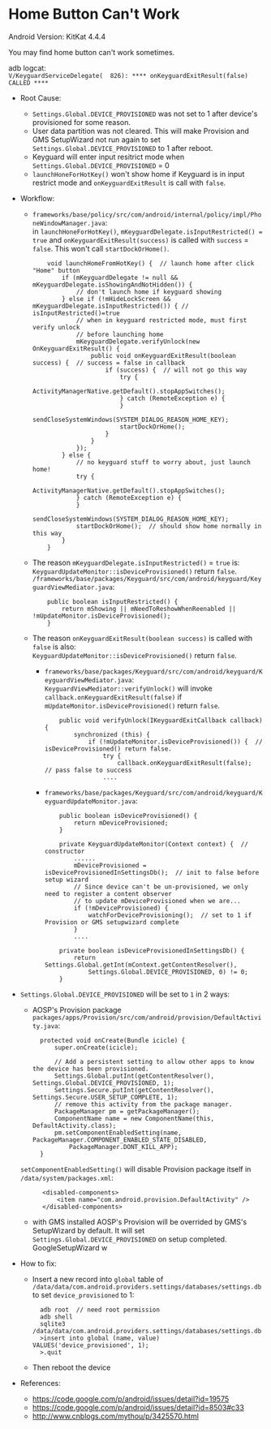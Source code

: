 
# Home Button Can't Work

Android Version: KitKat 4.4.4

You may find home button can't work sometimes.

adb logcat:  
`V/KeyguardServiceDelegate(  826): **** onKeyguardExitResult(false) CALLED ****`

* Root Cause:  
  * `Settings.Global.DEVICE_PROVISIONED` was not set to 1 after device's provisioned for some reason.  
  * User data partition was not cleared. This will make Provision and GMS SetupWizard not run again to set `Settings.Global.DEVICE_PROVISIONED` to 1 after reboot.
  * Keyguard will enter input resitrict mode when `Settings.Global.DEVICE_PROVISIONED` = 0
  * `launchHoneForHotKey()` won't show home if Keyguard is in input restrict mode and `onKeyguardExitResult` is call with `false`.
  
* Workflow:
  * `frameworks/base/policy/src/com/android/internal/policy/impl/PhoneWindowManager.java`:  
  in `launchHoneForHotKey()`, `mKeyguardDelegate.isInputRestricted() = true` and `onKeyguardExitResult(success)` is called with `success` = `false`. This won't call `startDockOrHome()`.
    
            void launchHomeFromHotKey() {  // launch home after click "Home" button
                if (mKeyguardDelegate != null && mKeyguardDelegate.isShowingAndNotHidden()) {
                    // don't launch home if keyguard showing
                } else if (!mHideLockScreen && mKeyguardDelegate.isInputRestricted()) { // isInputRestricted()=true
                    // when in keyguard restricted mode, must first verify unlock
                    // before launching home
                    mKeyguardDelegate.verifyUnlock(new OnKeyguardExitResult() {
                        public void onKeyguardExitResult(boolean success) {  // success = false in callback
                            if (success) {  // will not go this way
                                try {
                                    ActivityManagerNative.getDefault().stopAppSwitches();
                                } catch (RemoteException e) {
                                }
                                sendCloseSystemWindows(SYSTEM_DIALOG_REASON_HOME_KEY);
                                startDockOrHome();
                            }
                        }
                    });
                } else {
                    // no keyguard stuff to worry about, just launch home!
                    try {
                        ActivityManagerNative.getDefault().stopAppSwitches();
                    } catch (RemoteException e) {
                    }
                    sendCloseSystemWindows(SYSTEM_DIALOG_REASON_HOME_KEY);
                    startDockOrHome();  // should show home normally in this way
                }
            }

  * The reason `mKeyguardDelegate.isInputRestricted()` = `true` is:
    `KeyguardUpdateMonitor::isDeviceProvisioned()` return `false`.
    `/frameworks/base/packages/Keyguard/src/com/android/keyguard/KeyguardViewMediator.java`:  

            public boolean isInputRestricted() {
                return mShowing || mNeedToReshowWhenReenabled || !mUpdateMonitor.isDeviceProvisioned();
            }

  * The reason `onKeyguardExitResult(boolean success)` is called with `false` is also:  
  `KeyguardUpdateMonitor::isDeviceProvisioned()` return `false`.

      * `frameworks/base/packages/Keyguard/src/com/android/keyguard/KeyguardViewMediator.java`:  
        `KeyguardViewMediator::verifyUnlock()` will invoke `callback.onKeyguardExitResult(false)` if `mUpdateMonitor.isDeviceProvisioned()` return `false`.

                public void verifyUnlock(IKeyguardExitCallback callback) {
                    synchronized (this) {
                        if (!mUpdateMonitor.isDeviceProvisioned()) {  // isDeviceProvisioned() return false.
                            try {
                                callback.onKeyguardExitResult(false);  // pass false to success
                            ....

      * `frameworks/base/packages/Keyguard/src/com/android/keyguard/KeyguardUpdateMonitor.java`:

                public boolean isDeviceProvisioned() {
                    return mDeviceProvisioned;
                }

                private KeyguardUpdateMonitor(Context context) {  // constructor
                    ......
                    mDeviceProvisioned = isDeviceProvisionedInSettingsDb();  // init to false before setup wizard
                    // Since device can't be un-provisioned, we only need to register a content observer
                    // to update mDeviceProvisioned when we are...
                    if (!mDeviceProvisioned) {
                        watchForDeviceProvisioning();  // set to 1 if Provision or GMS setupwizard complete
                    }
                    ....

                private boolean isDeviceProvisionedInSettingsDb() {
                    return Settings.Global.getInt(mContext.getContentResolver(),
                        Settings.Global.DEVICE_PROVISIONED, 0) != 0;
                }

* `Settings.Global.DEVICE_PROVISIONED` will be set to `1` in 2 ways:

    * AOSP's Provision package  
    `packages/apps/Provision/src/com/android/provision/DefaultActivity.java`:

            protected void onCreate(Bundle icicle) {
                super.onCreate(icicle);

                // Add a persistent setting to allow other apps to know the device has been provisioned.
                Settings.Global.putInt(getContentResolver(), Settings.Global.DEVICE_PROVISIONED, 1);
                Settings.Secure.putInt(getContentResolver(), Settings.Secure.USER_SETUP_COMPLETE, 1);
                // remove this activity from the package manager.
                PackageManager pm = getPackageManager();
                ComponentName name = new ComponentName(this, DefaultActivity.class);
                pm.setComponentEnabledSetting(name, PackageManager.COMPONENT_ENABLED_STATE_DISABLED,
                    PackageManager.DONT_KILL_APP);
            }
    `setComponentEnabledSetting()` will disable Provision package itself in `/data/system/packages.xml`:
    
            <disabled-components>
                <item name="com.android.provision.DefaultActivity" />
            </disabled-components>    

    * with GMS installed
    AOSP's Provision will be overrided by GMS's SetupWizard by default.
    It will set `Settings.Global.DEVICE_PROVISIONED` on setup completed.
    GoogleSetupWizard w

* How to fix:  
    * Insert a new record into `global` table of `/data/data/com.android.providers.settings/databases/settings.db` to set `device_provisioned` to 1:  

            adb root  // need root permission
            adb shell
            sqlite3 /data/data/com.android.providers.settings/databases/settings.db
            >insert into global (name, value) VALUES('device_provisioned', 1);
            >.quit
 
    * Then reboot the device

* References:
    * <https://code.google.com/p/android/issues/detail?id=19575>
    * <https://code.google.com/p/android/issues/detail?id=8503#c33>
    * <http://www.cnblogs.com/mythou/p/3425570.html>